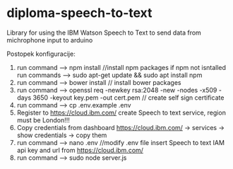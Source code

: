 # diploma-speech-to-text
Library for using the IBM Watson Speech to Text to send data from michrophone input to arduino


Postopek konfiguracije:

1. run command --> npm install //install npm packages if npm not isntalled run commands --> sudo apt-get update && sudo apt install npm
2. run command --> bower install // install bower packages
3. run command --> openssl req -newkey rsa:2048 -new -nodes -x509 -days 3650 -keyout key.pem -out cert.pem // create self sign certificate
4. run command --> cp .env.example .env
5. Register to https://cloud.ibm.com/ create Speech to text service, region must be London!!!
6. Copy credentials from dashboard https://cloud.ibm.com/ -> services -> show credentials -> copy them
7. run command --> nano .env //modify .env file insert Speech to text IAM api key and url from https://cloud.ibm.com/ 
8. run command --> sudo node server.js
